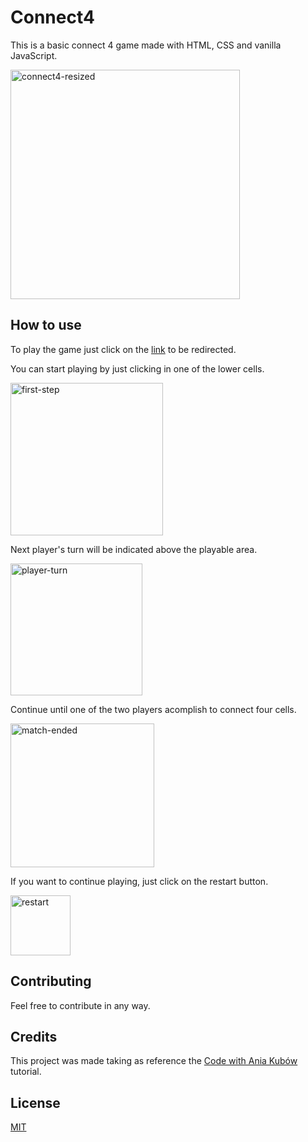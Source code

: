 # Connect4
This is a basic connect 4 game made with HTML, CSS and vanilla JavaScript.

<img width="367" alt="connect4-resized" src="https://github.com/SaulRuizS/Connect4/assets/81715186/f5a24887-bd03-4de8-ac3a-7b556d6812ba">

## How to use
To play the game just click on the [link](https://saulruizs.github.io/Connect4) to be redirected.

You can start playing by just clicking in one of the lower cells.

<img width="244" alt="first-step" src="https://github.com/SaulRuizS/Connect4/assets/81715186/00bd8747-1eb9-441c-9617-3a3bd502aacb">

Next player's turn will be indicated above the playable area.

<img width="211" alt="player-turn" src="https://github.com/SaulRuizS/Connect4/assets/81715186/943ae9d8-4748-4db6-b21d-ecbfd5ab4426">

Continue until one of the two players acomplish to connect four cells.

<img width="230" alt="match-ended" src="https://github.com/SaulRuizS/Connect4/assets/81715186/acde9870-32f2-491b-9d98-9eec34016be7">

If you want to continue playing, just click on the restart button.

<img width="96" alt="restart" src="https://github.com/SaulRuizS/Connect4/assets/81715186/e9080c20-4a64-4a58-a4a1-2b567bfd7f75">

## Contributing

Feel free to contribute in any way.

## Credits

This project was made taking as reference the [Code with Ania Kubów](https://www.youtube.com/watch?v=aroYjgQH8Tw&pp=ygUZY29ubmVjdCA0IHdpdGggamF2YXNjcmlwdA%3D%3D) tutorial.

## License

[MIT](https://choosealicense.com/licenses/mit/)
